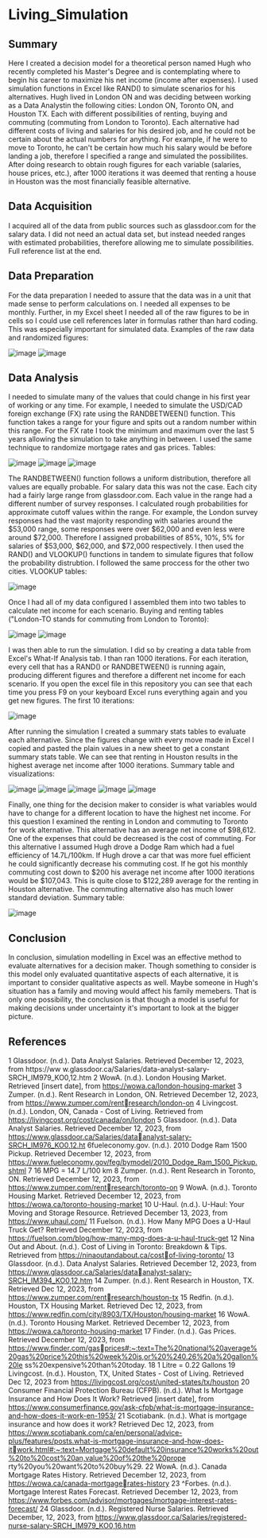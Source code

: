 # Living_Simulation
## Summary
Here I created a decision model for a theoretical person named Hugh who recently completed his Master's Degree and is contemplating where to begin his career to maximize his net income (income after expenses). I used simulation functions in Excel like RAND() to simulate scenarios for his alternatives. Hugh lived in London ON and was deciding between working as a Data Analystin the following cities: London ON, Toronto ON, and Houston TX. Each with different possibilities of renting, buying and commuting (commuting from London to Toronto). Each alternative had different costs of living and salaries for his desired job, and he could not be certain about the actual numbers for anything. For example, if he were to move to Toronto, he can't be certain how much his salary would be before landing a job, therefore I specified a range and simulated the possibilites. After doing research to obtain rough figures for each variable (salaries, house prices, etc.), after 1000 iterations it was deemed that renting a house in Houston was the most financially feasible alternative.

## Data Acquisition
I acquired all of the data from public sources such as glassdoor.com for the salary data. I did not need an actual data set, but instead needed ranges with estimated probabilities, therefore allowing me to simulate possibilities. Full reference list at the end.

## Data Preparation
For the data preparation I needed to assure that the data was in a unit that made sense to perform calculations on. I needed all expenses to be monthly. Further, in my Excel sheet I needed all of the raw figures to be in cells so I could use cell references later in formulas rather than hard coding. This was especially important for simulated data.
Examples of the raw data and randomized figures:

![image](https://github.com/kaven611/Living_Simulation/assets/156690481/08481e6a-c706-4eec-9624-45d6377d1f76)
![image](https://github.com/kaven611/Living_Simulation/assets/156690481/c676f2c1-7c7e-4897-9222-da5a36856ff0)

## Data Analysis
 I needed to simulate many of the values that could change in his first year of working or any time. For example, I needed to simulate the USD/CAD foreign exchange (FX) rate using the RANDBETWEEN() function. This function takes a range for your figure and spits out a random number within this range. For the FX rate  I took the minimum and maximum over the last 5 years allowing the simulation to take anything in between. I used the same technique to randomize mortgage rates and gas prices. Tables:

![image](https://github.com/kaven611/Living_Simulation/assets/156690481/d6f53684-c345-458d-a381-ca52fcdcecb0)
![image](https://github.com/kaven611/Living_Simulation/assets/156690481/d85293a2-ba5a-4b00-9303-4d3275fbe345) 
![image](https://github.com/kaven611/Living_Simulation/assets/156690481/874c9c5d-5e27-443b-97f0-667c9183c395)

The RANDBETWEEN() function follows a uniform distribution, therefore all values are equally probable. For salary data this was not the case. Each city had a fairly large range from glassdoor.com. Each value in the range had a different number of survey responses. I calculated rough probabilities for approximate cutoff values within the range. For example, the London survey responses had the vast majority responding with salaries around the $53,000 range, some responses were over $62,000 and even less were around $72,000. Therefore I assigned probabilities of 85%, 10%, 5% for salaries of $53,000, $62,000, and $72,000 respectively. I then used the RAND() and VLOOKUP() functions in tandem to simulate figures that follow the probability distrubtion. I followed the same proccess for the other two cities. VLOOKUP tables:

![image](https://github.com/kaven611/Living_Simulation/assets/156690481/ec0983f0-5877-4941-bf60-09ff8fc95524)

Once I had all of my data configured I assembled them into two tables to calculate net income for each scenario. Buying and renting tables ("London-TO stands for commuting from London to Toronto):

![image](https://github.com/kaven611/Living_Simulation/assets/156690481/a3f85a55-1259-4c39-9874-65a919ce6dbd)
![image](https://github.com/kaven611/Living_Simulation/assets/156690481/d1b7efd4-a430-4d92-9e5b-3d8694c9cfe9)

I was then able to run the simulation. I did so by creating a data table from Excel's What-If Analysis tab. I than ran 1000 iterations. For each iteration, every cell that has a RAND() or RANDBETWEEN() is running again, producing different figures and therefore a different net income for each scenario. If you open the excel file in this repository you can see that each time you press F9 on your keyboard Excel runs everything again and you get new figures. The first 10 iterations:

![image](https://github.com/kaven611/Living_Simulation/assets/156690481/a30ba50c-67ff-4289-9bfc-ce34e5a09efb)

After running the simulation I created a summary stats tables to evaluate each alternative. Since the figures change with every move made in Excel I copied and pasted the plain values in a new sheet to get a constant summary stats table. We can see that renting in Houston results in the highest average net income after 1000 iterations. Summary table and visualizations:

![image](https://github.com/kaven611/Living_Simulation/assets/156690481/55353414-4379-4a45-9523-e148057658a0)
![image](https://github.com/kaven611/Living_Simulation/assets/156690481/94dddda2-515e-433b-a93d-467dacb79fb7)
![image](https://github.com/kaven611/Living_Simulation/assets/156690481/3305b6c9-8d51-42c8-a603-051b99e6a31c)
![image](https://github.com/kaven611/Living_Simulation/assets/156690481/615893b2-acd9-420c-9e7d-305cc5a58384)
![image](https://github.com/kaven611/Living_Simulation/assets/156690481/8a271ee9-5242-4289-a63a-6002f26042b7)


Finally, one thing for the decision maker to consider is what variables would have to change for a different location to have the highest net income. For this question I examined the renting in London and commuting to Toronto for work alternative. This alternative has an average net income of $98,612. One of the expenses that could be decreased is the cost of commuting. For this alternative I assumed Hugh drove a Dodge Ram which had a fuel efficiency of 14.7L/100km. If Hugh drove a car that was more fuel efficient he could significantly decrease his commuting cost. If he got his monthly commuting cost down to $200 his average net income after 1000 iterations would be $107,043. This is quite close to $122,289 average for the renting in Houston alternative. The commuting alternative also has much lower standard deviation. Summary table:

![image](https://github.com/kaven611/Living_Simulation/assets/156690481/2077bfcc-4b01-4cc2-9e96-90b73ea43c04)

## Conclusion
In conclusion, simulation modelling in Excel was an effective method to evaluate alternatives for a decision maker. Though something to consider is this model only evaluated quantitative aspects of each alternative, it is important to consider qualitative aspects as well. Maybe someone in Hugh's situation has a family and moving would affect his family memebers. That is only one possibility, the conclusion is that though a model is useful for making decisions under uncertainty it's important to look at the bigger picture.

## References
 1 Glassdoor. (n.d.). Data Analyst Salaries. Retrieved December 12, 2023, from https://ww
w.glassdoor.ca/Salaries/data-analyst-salary-SRCH_IM979_KO0,12.htm
2 WowA. (n.d.). London Housing Market. Retrieved [insert date], from https://wowa.ca/london-housing-market
3 Zumper. (n.d.). Rent Research in London, ON. Retrieved December 12, 2023, from https://www.zumper.com/rentresearch/london-on
4 Livingcost. (n.d.). London, ON, Canada - Cost of Living. Retrieved from https://livingcost.org/cost/canada/on/london
5 Glassdoor. (n.d.). Data Analyst Salaries. Retrieved December 12, 2023, from https://www.glassdoor.ca/Salaries/dataanalyst-salary-SRCH_IM976_KO0,12.ht
6fueleconomy.gov. (n.d.). 2010 Dodge Ram 1500 Pickup. Retrieved December 12, 2023, from 
https://www.fueleconomy.gov/feg/bymodel/2010_Dodge_Ram_1500_Pickup.shtml
7 16 MPG = 14.7 L/100 km
8 Zumper. (n.d.). Rent Research in Toronto, ON. Retrieved December 12, 2023, from https://www.zumper.com/rentresearch/toronto-on
9 WowA. (n.d.). Toronto Housing Market. Retrieved December 12, 2023, from https://wowa.ca/toronto-housing-market
10 U-Haul. (n.d.). U-Haul: Your Moving and Storage Resource. Retrieved December 13, 2023, from https://www.uhaul.com/
11 Fuelson. (n.d.). How Many MPG Does a U-Haul Truck Get? Retrieved December 12, 2023, from 
https://fuelson.com/blog/how-many-mpg-does-a-u-haul-truck-get
12 Nina Out and About. (n.d.). Cost of Living in Toronto: Breakdown & Tips. Retrieved from https://ninaoutandabout.ca/costof-living-toronto/
13 Glassdoor. (n.d.). Data Analyst Salaries. Retrieved December 12, 2023, from https://www.glassdoor.ca/Salaries/dataanalyst-salary-SRCH_IM394_KO0,12.htm
14 Zumper. (n.d.). Rent Research in Houston, TX. Retrieved Dec 12, 2023, from https://www.zumper.com/rentresearch/houston-tx
15 Redfin. (n.d.). Houston, TX Housing Market. Retrieved Dec 12, 2023, from 
https://www.redfin.com/city/8903/TX/Houston/housing-market
16 WowA. (n.d.). Toronto Housing Market. Retrieved December 12, 2023, from https://wowa.ca/toronto-housing-market
17 Finder. (n.d.). Gas Prices. Retrieved December 12, 2023, from https://www.finder.com/gasprices#:~:text=The%20national%20average%20gas%20price%20this%20week%20is,or%20%240.26%20a%20gallon%20le
ss%20expensive%20than%20today.
18 1 Litre = 0.22 Gallons
19 Livingcost. (n.d.). Houston, TX, United States - Cost of Living. Retrieved Dec 12, 2023 from 
https://livingcost.org/cost/united-states/tx/houston
20 Consumer Financial Protection Bureau (CFPB). (n.d.). What Is Mortgage Insurance and How Does It Work? Retrieved 
[insert date], from https://www.consumerfinance.gov/ask-cfpb/what-is-mortgage-insurance-and-how-does-it-work-en-1953/
21 Scotiabank. (n.d.). What is mortgage insurance and how does it work? Retrieved Dec 12, 2023, from 
https://www.scotiabank.com/ca/en/personal/advice-plus/features/posts.what-is-mortgage-insurance-and-how-does-itwork.html#:~:text=Mortgage%20default%20insurance%20works%20out%20to%20cost%20an,value%20of%20the%20prope
rty%20you%20want%20to%20buy%29.
22 WowA. (n.d.). Canada Mortgage Rates History. Retrieved December 12, 2023, from https://wowa.ca/canada-mortgagerates-history
23 ^Forbes. (n.d.). Mortgage Interest Rates Forecast. Retrieved December 12, 2023, from 
https://www.forbes.com/advisor/mortgages/mortgage-interest-rates-forecast/
24 Glassdoor. (n.d.). Registered Nurse Salaries. Retrieved December, 12, 2023, from 
https://www.glassdoor.ca/Salaries/registered-nurse-salary-SRCH_IM979_KO0,16.htm
